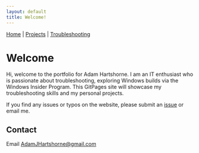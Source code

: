 ```yaml
---
layout: default  
title: Welcome!
---
```


[Home](/index.md) | [Projects](/projects/index.md) | [Troubleshooting](/troubleshooting/index.md)

# Welcome
Hi, welcome to the portfolio for Adam Hartshorne. I am an IT enthusiast who is passionate about troubleshooting, exploring Windows builds via the Windows Insider Program. This GitPages site will showcase my troubleshooting skills and my personal projects.

If you find any issues or typos on the website, please submit an [issue](https://github.com/AdamHartshorne/AdamHartshorne.github.io/issues) or email me.

## Contact
Email [AdamJHartshorne&#64;gmail&#46;com](mailto:AdamJHartshorne&#64;gmail&#46;com)
